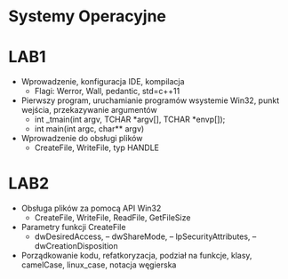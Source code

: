# Systemy Operacyjne

# LAB1
* Wprowadzenie, konfiguracja IDE, kompilacja
  - Flagi: Werror, Wall, pedantic, std=c++11
* Pierwszy program, uruchamianie programów wsystemie Win32, punkt wejścia, przekazywanie
argumentów
  - int _tmain(int argv, TCHAR *argv[], TCHAR *envp[]);
  - int main(int argc, char** argv)
* Wprowadzenie do obsługi plików
  - CreateFile, WriteFile, typ HANDLE
  
# LAB2
* Obsługa plików za pomocą API Win32
	- CreateFile, WriteFile, ReadFile, GetFileSize
* Parametry funkcji CreateFile
	- dwDesiredAccess,
	– dwShareMode,
	– lpSecurityAttributes,
	– dwCreationDisposition
* Porządkowanie kodu, refatkoryzacja, podział na funkcje, klasy, camelCase, linux_case, notacja węgierska
